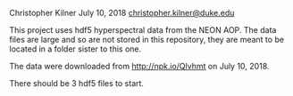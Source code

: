 Christopher Kilner
July 10, 2018
christopher.kilner@duke.edu

This project uses hdf5 hyperspectral data from the NEON AOP. The data files are large and so are not stored in this repository, they are meant to be located in a folder sister to this one.

The data were downloaded from http://npk.io/Qlvhmt on July 10, 2018.

There should be 3 hdf5 files to start.
